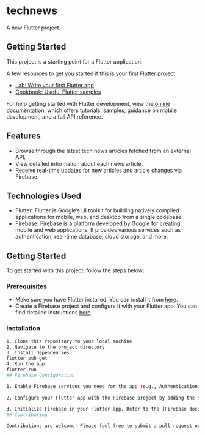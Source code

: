 # technews

A new Flutter project.

## Getting Started

This project is a starting point for a Flutter application.

A few resources to get you started if this is your first Flutter project:

- [Lab: Write your first Flutter app](https://docs.flutter.dev/get-started/codelab)
- [Cookbook: Useful Flutter samples](https://docs.flutter.dev/cookbook)

For help getting started with Flutter development, view the
[online documentation](https://docs.flutter.dev/), which offers tutorials,
samples, guidance on mobile development, and a full API reference.

## Features

- Browse through the latest tech news articles fetched from an external API.
- View detailed information about each news article.
- Receive real-time updates for new articles and article changes via Firebase.
  
## Technologies Used

- Flutter: Flutter is Google’s UI toolkit for building natively compiled applications for mobile, web, and desktop from a single codebase.
- Firebase: Firebase is a platform developed by Google for creating mobile and web applications. It provides various services such as authentication, real-time database, cloud storage, and more.

## Getting Started

To get started with this project, follow the steps below:

### Prerequisites

- Make sure you have Flutter installed. You can install it from [here](https://flutter.dev/docs/get-started/install).
- Create a Firebase project and configure it with your Flutter app. You can find detailed instructions [here](https://firebase.google.com/docs/flutter/setup).

### Installation
 ```bash
1. Clone this repository to your local machine
2. Navigate to the project directory
3. Install dependencies:
flutter pub get
4. Run the app:
flutter run
## Firebase Configuration

1. Enable Firebase services you need for the app (e.g., Authentication, Firestore, etc.) from the Firebase console.
   
2. Configure your Flutter app with the Firebase project by adding the necessary Firebase configuration files (`google-services.json` for Android or `GoogleService-Info.plist` for iOS) to your project.
   
3. Initialize Firebase in your Flutter app. Refer to the [Firebase documentation](https://firebase.google.com/docs/flutter/setup) for detailed instructions.
## Contributing

Contributions are welcome! Please feel free to submit a pull request or open an issue if you encounter any problems or have suggestions for improvements.


